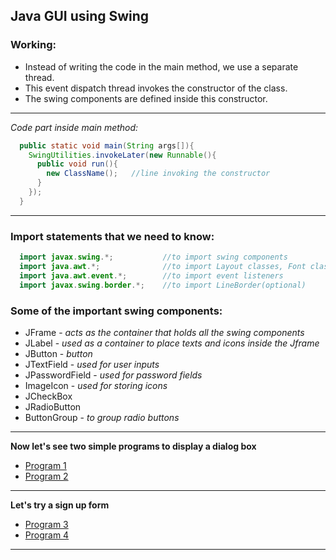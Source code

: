 ## Java GUI using Swing
### Working:
* Instead of writing the code in the main method, we use a separate thread.
* This event dispatch thread invokes the constructor of the class.
* The swing components are defined inside this constructor.
--- 
*Code part inside main method:*
```java
  public static void main(String args[]){
    SwingUtilities.invokeLater(new Runnable(){
      public void run(){ 
        new ClassName();   //line invoking the constructor
      }
    });
  }
```
---
### Import statements that we need to know:
```java
  import javax.swing.*;           //to import swing components
  import java.awt.*;              //to import Layout classes, Font class, Color class
  import java.awt.event.*;        //to import event listeners
  import javax.swing.border.*;    //to import LineBorder(optional)
```

### Some of the important swing components:
* JFrame   - *acts as the container that holds all the swing components*
* JLabel   - *used as a container to place texts and icons inside the Jframe*
* JButton  - *button*
* JTextField - *used for user inputs*
* JPasswordField - *used for password fields*
* ImageIcon - *used for storing icons*
* JCheckBox
* JRadioButton
* ButtonGroup - *to group radio buttons*
---
**Now let's see two simple programs to display a dialog box**
* [Program 1](https://github.com/ShimilSAbraham/Coding-Tutorial/tree/main/Java/Swing/Program%201 "Dialog Box")
* [Program 2](https://github.com/ShimilSAbraham/Coding-Tutorial/tree/main/Java/Swing/Program%202 "Dialog Box With UI")
---
**Let's try a sign up form**
* [Program 3](https://github.com/ShimilSAbraham/Coding-Tutorial/tree/main/Java/Swing/Program%203 "Signup Form")
* [Program 4](https://github.com/ShimilSAbraham/Coding-Tutorial/tree/main/Java/Swing/Program%204 "Signup Form with UI")
---


